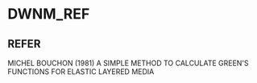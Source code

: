 # DWNM_REF


## REFER 
MICHEL BOUCHON (1981)
A SIMPLE METHOD TO CALCULATE GREEN'S FUNCTIONS FOR ELASTIC LAYERED MEDIA
